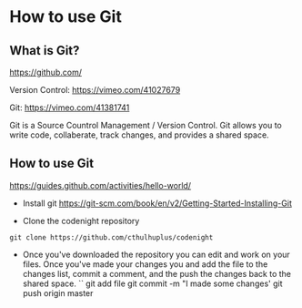 # How to use Git
## What is Git?
https://github.com/

Version Control:
https://vimeo.com/41027679

Git:
https://vimeo.com/41381741

Git is a Source Countrol Management / Version Control.  Git allows you to write code, collaberate, track changes, and provides a shared space.

## How to use Git
https://guides.github.com/activities/hello-world/

* Install git
https://git-scm.com/book/en/v2/Getting-Started-Installing-Git

* Clone the codenight repository
```
git clone https://github.com/cthulhuplus/codenight
```

* Once you've downloaded the repository you can edit and work on your files.  Once you've made your changes you and add the file to the changes list, commit a comment, and the push the changes back to the shared space.
``
git add file
git commit -m "I made some changes'
git push origin master
```
